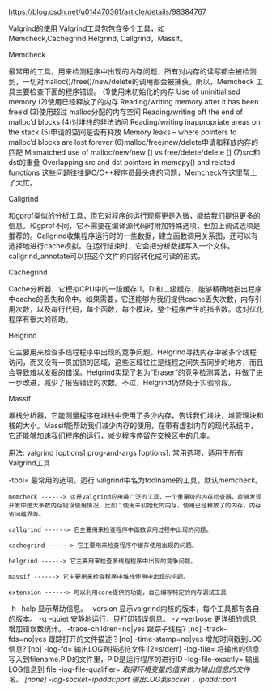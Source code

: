 

https://blog.csdn.net/u014470361/article/details/98384767

Valgrind的使用
Valgrind工具包包含多个工具，如Memcheck,Cachegrind,Helgrind, Callgrind，Massif。

Memcheck

最常用的工具，用来检测程序中出现的内存问题，所有对内存的读写都会被检测到，一切对malloc()/free()/new/delete的调用都会被捕获。所以，Memcheck 工具主要检查下面的程序错误。
(1)使用未初始化的内存 Use of uninitialised memory
(2)使用已经释放了的内存 Reading/writing memory after it has been free’d
(3)使用超过 malloc分配的内存空间 Reading/writing off the end of malloc’d blocks
(4)对堆栈的非法访问 Reading/writing inappropriate areas on the stack
(5)申请的空间是否有释放 Memory leaks – where pointers to malloc’d blocks are lost forever
(6)malloc/free/new/delete申请和释放内存的匹配 Mismatched use of malloc/new/new [] vs free/delete/delete []
(7)src和dst的重叠 Overlapping src and dst pointers in memcpy() and related functions
这些问题往往是C/C++程序员最头疼的问题，Memcheck在这里帮上了大忙。

Callgrind

和gprof类似的分析工具，但它对程序的运行观察更是入微，能给我们提供更多的信息。和gprof不同，它不需要在编译源代码时附加特殊选项，但加上调试选项是推荐的。Callgrind收集程序运行时的一些数据，建立函数调用关系图，还可以有选择地进行cache模拟。在运行结束时，它会把分析数据写入一个文件。callgrind_annotate可以把这个文件的内容转化成可读的形式。

Cachegrind

Cache分析器，它模拟CPU中的一级缓存I1，Dl和二级缓存，能够精确地指出程序中cache的丢失和命中。如果需要，它还能够为我们提供cache丢失次数，内存引用次数，以及每行代码，每个函数，每个模块，整个程序产生的指令数。这对优化程序有很大的帮助。

Helgrind

它主要用来检查多线程程序中出现的竞争问题。Helgrind寻找内存中被多个线程访问，而又没有一贯加锁的区域，这些区域往往是线程之间失去同步的地方，而且会导致难以发掘的错误。Helgrind实现了名为“Eraser”的竞争检测算法，并做了进一步改进，减少了报告错误的次数。不过，Helgrind仍然处于实验阶段。

Massif

堆栈分析器，它能测量程序在堆栈中使用了多少内存，告诉我们堆块，堆管理块和栈的大小。Massif能帮助我们减少内存的使用，在带有虚拟内存的现代系统中，它还能够加速我们程序的运行，减少程序停留在交换区中的几率。

用法: valgrind [options] prog-and-args
[options]: 常用选项，适用于所有Valgrind工具

-tool=<name> 最常用的选项。运行 valgrind中名为toolname的工具。默认memcheck。

    memcheck ------> 这是valgrind应用最广泛的工具，一个重量级的内存检查器，能够发现开发中绝大多数内存错误使用情况，比如：使用未初始化的内存，使用已经释放了的内存，内存访问越界等。

    callgrind ------> 它主要用来检查程序中函数调用过程中出现的问题。

    cachegrind ------> 它主要用来检查程序中缓存使用出现的问题。

    helgrind ------> 它主要用来检查多线程程序中出现的竞争问题。

    massif ------> 它主要用来检查程序中堆栈使用中出现的问题。

    extension ------> 可以利用core提供的功能，自己编写特定的内存调试工具

-h –help 显示帮助信息。
-version 显示valgrind内核的版本，每个工具都有各自的版本。
-q –quiet 安静地运行，只打印错误信息。
-v –verbose 更详细的信息, 增加错误数统计。
-trace-children=no|yes 跟踪子线程? [no]
-track-fds=no|yes 跟踪打开的文件描述？[no]
-time-stamp=no|yes 增加时间戳到LOG信息? [no]
-log-fd=<number> 输出LOG到描述符文件 [2=stderr]
-log-file=<file> 将输出的信息写入到filename.PID的文件里，PID是运行程序的进行ID
-log-file-exactly=<file> 输出LOG信息到 file
-log-file-qualifier=<VAR> 取得环境变量的值来做为输出信息的文件名。 [none]
-log-socket=ipaddr:port 输出LOG到socket ，ipaddr:port

